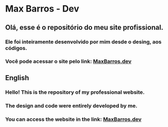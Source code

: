 # Max Barros - Dev
## Olá, esse é o repositório do meu site profissional.
### Ele foi inteiramente desenvolvido por mim desde o desing, aos códigos.

### Você pode acessar o site pelo link: [MaxBarros.dev](https://www.maxbarros.dev/)


## English
### Hello! This is the repository of my professional website.
### The design and code were entirely developed by me.

### You can access the website in the link: [MaxBarros.dev](https://www.maxbarros.dev/)
